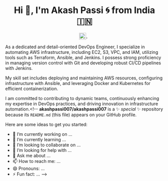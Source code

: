 <h1 align="center">Hi 👋, I'm Akash Passi 🌀 from India 🇮🇳</h1>

<p align="center">
<a href="https://linkedin.com/in/akash-passi" target="blank">
  <img align="center" src="https://cdn.jsdelivr.net/npm/simple-icons@3/icons/linkedin.svg" alt="yatharth7" width="22px" />
</a>
  &nbsp;&nbsp;

As a dedicated and detail-oriented DevOps Engineer, I specialize in automating AWS infrastructure, including EC2, S3, VPC, and IAM, utilizing tools such as Terraform, Ansible, and Jenkins. I possess strong proficiency in managing version control with Git and developing robust CI/CD pipelines with Jenkins.

My skill set includes deploying and maintaining AWS resources, configuring infrastructure with Ansible, and leveraging Docker and Kubernetes for efficient containerization.

I am committed to contributing to dynamic teams, continuously enhancing my expertise in DevOps practices, and driving innovation in infrastructure automation.<!--
**akashpassi007/akashpassi007** is a ✨ _special_ ✨ repository because its `README.md` (this file) appears on your GitHub profile.

Here are some ideas to get you started:

- 🔭 I’m currently working on ...
- 🌱 I’m currently learning ...
- 👯 I’m looking to collaborate on ...
- 🤔 I’m looking for help with ...
- 💬 Ask me about ...
- 📫 How to reach me: ...
- 😄 Pronouns: ...
- ⚡ Fun fact: ...
-->
